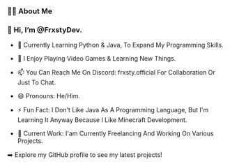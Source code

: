 ### 👨‍💻 About Me

### 👋 Hi, I’m @FrxstyDev.

- 🌱 Currently Learning Python & Java, To Expand My Programming Skills.
- 👀 I Enjoy Playing Video Games & Learning New Things.
- 📫 You Can Reach Me On Discord: frxsty.official For Collaboration Or Just To Chat.
- 😄 Pronouns: He/Him.
- ⚡ Fun Fact: I Don't Like Java As A Programming Language, But I'm Learning It Anyway Because I Like Minecraft Development.


- 💼 Current Work: I'am Currently Freelancing And Working On Various Projects.
  

➡️ Explore my GitHub profile to see my latest projects!
